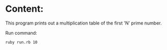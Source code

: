# Content:

This program prints out a multiplication table of the first 'N' prime number.

Run command:

```
ruby run.rb 10
```
